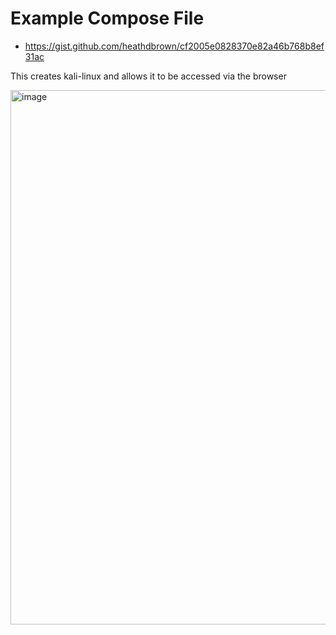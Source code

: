 # Example Compose File
- https://gist.github.com/heathdbrown/cf2005e0828370e82a46b768b8ef31ac

This creates kali-linux and allows it to be accessed via the browser

<img width="855" alt="image" src="https://github.com/user-attachments/assets/a25d7205-0909-4a07-8519-83850219cca3">
